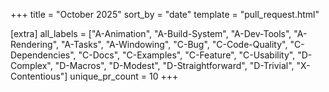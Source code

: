+++
title = "October 2025"
sort_by = "date"
template = "pull_request.html"

[extra]
all_labels = ["A-Animation", "A-Build-System", "A-Dev-Tools", "A-Rendering", "A-Tasks", "A-Windowing", "C-Bug", "C-Code-Quality", "C-Dependencies", "C-Docs", "C-Examples", "C-Feature", "C-Usability", "D-Complex", "D-Macros", "D-Modest", "D-Straightforward", "D-Trivial", "X-Contentious"]
unique_pr_count = 10
+++
